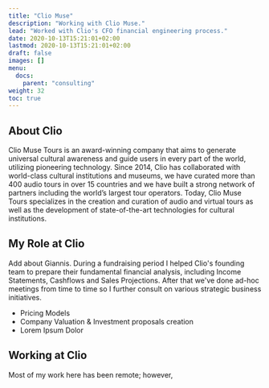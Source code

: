 ```yaml
---
title: "Clio Muse"
description: "Working with Clio Muse."
lead: "Worked with Clio's CFO financial engineering process."
date: 2020-10-13T15:21:01+02:00
lastmod: 2020-10-13T15:21:01+02:00
draft: false
images: []
menu:
  docs:
    parent: "consulting"
weight: 32
toc: true
---
```


## About Clio

Clio Muse Tours is an award-winning company that aims to generate universal cultural awareness and guide users in every part of the world, utilizing pioneering technology. Since 2014, Clio has collaborated with world-class cultural institutions and museums, we have curated more than 400 audio tours in over 15 countries and we have built a strong network of partners including the world’s largest tour operators. Today, Clio Muse Tours specializes in the creation and curation of audio and virtual tours as well as the development of state-of-the-art technologies for cultural institutions.

## My Role at Clio

Add about Giannis. During a fundraising period I helped Clio's founding team to prepare their fundamental financial analysis, including Income Statements, Cashflows and Sales Projections. After that we've done ad-hoc meetings from time to time so I further consult on various strategic business initiatives.

* Pricing Models
* Company Valuation & Investment proposals creation
* Lorem Ipsum Dolor

## Working at Clio

Most of my work here has been remote; however,
